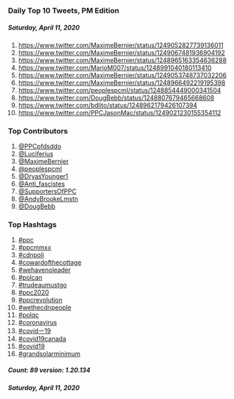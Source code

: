 ### Daily Top 10 Tweets, PM Edition
##### Saturday, April 11, 2020
 1) https://www.twitter.com/MaximeBernier/status/1249052827739136011
 2) https://www.twitter.com/MaximeBernier/status/1249067481936904192
 3) https://www.twitter.com/MaximeBernier/status/1248965163354636288
 4) https://www.twitter.com/MarioM007/status/1248991040180113410
 5) https://www.twitter.com/MaximeBernier/status/1249053748737032206
 6) https://www.twitter.com/MaximeBernier/status/1248966492219195398
 7) https://www.twitter.com/peoplespcml/status/1248854449000341504
 8) https://www.twitter.com/DougBebb/status/1248807679465668608
 9) https://www.twitter.com/bdlito/status/1248962179426107394
10) https://www.twitter.com/PPCJasonMac/status/1249021230155354112

### Top Contributors
  1) [@PPCpfdsddo](https://www.twitter.com/PPCpfdsddo)
  2) [@Luciferius](https://www.twitter.com/Luciferius)
  3) [@MaximeBernier](https://www.twitter.com/MaximeBernier)
  4) [@peoplespcml](https://www.twitter.com/peoplespcml)
  5) [@DryasYounger1](https://www.twitter.com/DryasYounger1)
  6) [@Anti_fascistes](https://www.twitter.com/Anti_fascistes)
  7) [@SupportersOfPPC](https://www.twitter.com/SupportersOfPPC)
  8) [@AndyBrookeLmstn](https://www.twitter.com/AndyBrookeLmstn)
  9) [@DougBebb](https://www.twitter.com/DougBebb)


### Top Hashtags

  1) [#ppc](https://www.twitter.com/hashtag/ppc)
  2) [#ppcmmxx](https://www.twitter.com/hashtag/ppcmmxx)
  3) [#cdnpoli](https://www.twitter.com/hashtag/cdnpoli)
  4) [#cowardofthecottage](https://www.twitter.com/hashtag/cowardofthecottage)
  5) [#wehavenoleader](https://www.twitter.com/hashtag/wehavenoleader)
  6) [#polcan](https://www.twitter.com/hashtag/polcan)
  7) [#trudeaumustgo](https://www.twitter.com/hashtag/trudeaumustgo)
  8) [#ppc2020](https://www.twitter.com/hashtag/ppc2020)
  9) [#ppcrevolution](https://www.twitter.com/hashtag/ppcrevolution)
 10) [#wethecdnpeople](https://www.twitter.com/hashtag/wethecdnpeople)
 11) [#polqc](https://www.twitter.com/hashtag/polqc)
 12) [#coronavirus](https://www.twitter.com/hashtag/coronavirus)
 13) [#covidー19](https://www.twitter.com/hashtag/covidー19)
 14) [#covid19canada](https://www.twitter.com/hashtag/covid19canada)
 15) [#covid19](https://www.twitter.com/hashtag/covid19)
 16) [#grandsolarminimum](https://www.twitter.com/hashtag/grandsolarminimum)

##### Count: 89	version: 1.20.134
##### Saturday, April 11, 2020


